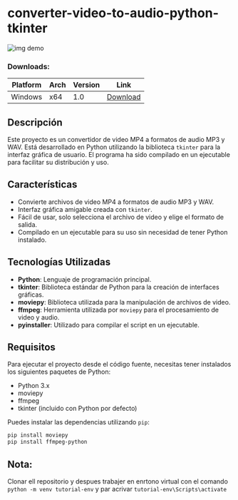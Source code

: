 # converter-video-to-audio-python-tkinter
![img demo](https://i.imgur.com/BChIGWH.jpg)

### Downloads:

| Platform | Arch    | Version | Link                                                                                                                         |
| -------- | ------- | ------- | ---------------------------------------------------------------------------------------------------------------------------- |
| Windows  | x64     | 1.0   | [Download](https://github.com/juscoder/converter-video-to-audio-python-tkinter/releases/download/v1.0/jusconverter.exe)  |

## Descripción

Este proyecto es un convertidor de video MP4 a formatos de audio MP3 y WAV. Está desarrollado en Python utilizando la biblioteca `tkinter` para la interfaz gráfica de usuario. El programa ha sido compilado en un ejecutable para facilitar su distribución y uso.

## Características

- Convierte archivos de video MP4 a formatos de audio MP3 y WAV.
- Interfaz gráfica amigable creada con `tkinter`.
- Fácil de usar, solo selecciona el archivo de video y elige el formato de salida.
- Compilado en un ejecutable para su uso sin necesidad de tener Python instalado.

## Tecnologías Utilizadas

- **Python**: Lenguaje de programación principal.
- **tkinter**: Biblioteca estándar de Python para la creación de interfaces gráficas.
- **moviepy**: Biblioteca utilizada para la manipulación de archivos de video.
- **ffmpeg**: Herramienta utilizada por `moviepy` para el procesamiento de video y audio.
- **pyinstaller**: Utilizado para compilar el script en un ejecutable.

## Requisitos

Para ejecutar el proyecto desde el código fuente, necesitas tener instalados los siguientes paquetes de Python:

- Python 3.x
- moviepy
- ffmpeg
- tkinter (incluido con Python por defecto)

Puedes instalar las dependencias utilizando `pip`:

```sh
pip install moviepy
pip install ffmpeg-python
```

## Nota:

Clonar ell repositorio y despues trabajer en enrtono virtual con el comando  `python -m venv tutorial-env` y par acrivar `tutorial-env\Scripts\activate`

